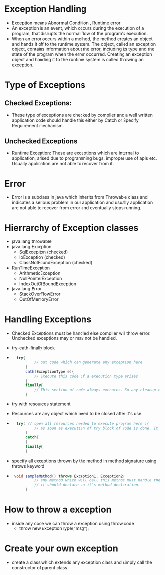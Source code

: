 
# Exception Handling 
- Exception means Abnormal Condition , Runtime error
- An exception is an event, which occurs during the execution of a program, that disrupts the normal flow of the program's execution. 
-  When an error occurs within a method, the method creates an object and hands it off to the runtime system. The object, called an 
 	  exception object, contains information about the error, including its type and the state of the program when the error occurred. 
 	  Creating an exception object and handing it to the runtime system is called throwing an exception.

# Type of Exceptions
## Checked Exceptions:
- These type of exceptions are checked by compiler and a well written application code should handle this either by  Catch or 
 		Specify Requirement mechanism.
## Unchecked Exceptions
- Runtime Exception: 
 			These are exceptions which are internal to application, arised due to programming bugs, improper use of apis etc.
 			Usually application are not able to recover from it.

# Error
-  Error is a subclass in java which inherits from Throwable class and indicates a serious problem in our application and usually application are not able to 
	  recover from error and eventually stops running.
 			
# Hierrarchy of Exception classes 
- java.lang.throwable
- java.lang.Exception
	- SqlExcepiton (checked)
	- IoException  (checked)
	- ClassNotFoundException  (checked)
- RunTimeException
	- ArithmeticException
	- NullPointerException
	- IndexOutOfBoundException
- java.lang.Error
	- StackOverFlowError
	- OutOfMemoryError

# Handling Exceptions
- Checked Exceptions must be handled else compiler will throw error. Unchecked exceptions may or may not be handled.
- try-cath-finally block
- ```java
	try{
			// put code which can generate any exception here
		}
		cath(ExceptionType e){
			// Execute this code if a execution type arises
		}
		finally{
			// This section of code always executes. So any cleanup code is putted here.
		}
	``` 
		
- try with resources statement
- Resources are any object which need to be closed after it's use.
- ```java
	try( // open all resources needed to execute program here ){
			// as soon as execution of try block of code is done. It closes all the resources associated with it.
		}
		catch{
		}
		finally{
		}
	``` 
- specify all exceptions thrown by the method in method signature using throws keyword
- ```java
   void sampleMethod() throws Exception1, Exception2{
			// any method which will call this method must handle the exception1 and exception2 with try or catch block or else
			// it should declare in it's method declaration.
		}
	``` 
# How to throw a exception
- inside any code we can throw a exception using throw code
	- throw new ExceptionType("msg");
		
# Create your own exception
- create a class which extends any exception class and simply call the constructor of parent class.
		
